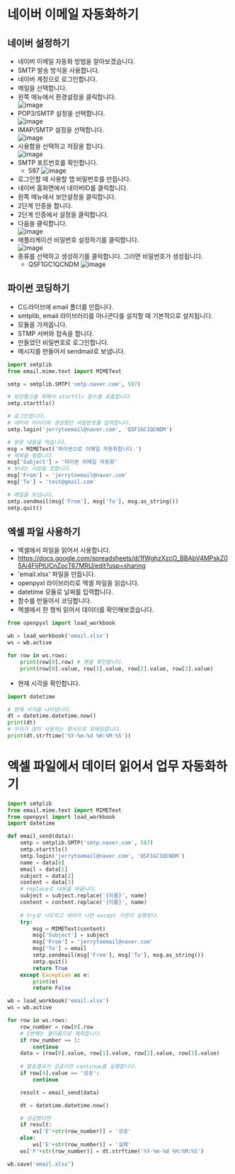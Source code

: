 # 네이버 이메일 자동화하기
## 네이버 설정하기
* 네이버 이메일 자동화 방법을 알아보겠습니다.
* SMTP 발송 방식을 사용합니다.
* 네이버 계정으로 로그인합니다.
* 메일을 선택합니다.
* 왼쪽 메뉴에서 환경설정을 클릭합니다.   
![image](https://github.com/jerrytohub/python-skill/assets/127598703/f9bb1cb1-07b3-4b31-bf9a-843f7e9c6353)
* POP3/SMTP 설정을 선택합니다.   
![image](https://github.com/jerrytohub/python-skill/assets/127598703/62d1568f-882f-4209-bde7-a1460e44448a)
* IMAP/SMTP 설정을 선택합니다.   
![image](https://github.com/jerrytohub/python-skill/assets/127598703/13ce6de5-c060-4e77-9e63-74a0643e55b8)
* 사용함을 선택하고 저장을 합니다.   
![image](https://github.com/jerrytohub/python-skill/assets/127598703/7e20a9fa-3445-4819-887b-bb0a8ce7f321)
* SMTP 포트번호를 확인합니다.
  * 587
![image](https://github.com/jerrytohub/python-skill/assets/127598703/acf65f0c-96a3-4a4f-9977-f83c6592d36d)
* 로그인할 때 사용할 앱 비밀번호를 만듭니다.
* 네이버 홈화면에서 네이버ID를 클릭합니다.
* 왼쪽 메뉴에서 보안설정을 클릭합니다.
* 2단계 인증을 합니다.
* 2단계 인증에서 설정을 클릭합니다.
* 다음을 클릭합니다.   
![image](https://github.com/jerrytohub/python-skill/assets/127598703/5cb397df-13ec-413a-b978-d244d8637510)
* 애플리케이션 비밀번호 설정하기를 클릭합니다.   
![image](https://github.com/jerrytohub/python-skill/assets/127598703/732fd0a6-6b13-4a4d-9006-92bcb4524dc8)
* 종류를 선택하고 생성하기를 클릭합니다. 그러면 비밀번호가 생성됩니다.
  * QSF1GC1QCNDM
![image](https://github.com/jerrytohub/python-skill/assets/127598703/7d6fc816-64a7-42da-9be5-820266327aac)

## 파이썬 코딩하기
* C드라이브에 email 폴더를 만듭니다.
* smtplib, email 라이브러리를 아나콘다를 설치할 때 기본적으로 설치됩니다.
* 모듈을 가져옵니다.
* STMP 서버와 접속을 합니다.
* 만들었던 비밀번호로 로그인합니다.
* 메시지를 만들어서 sendmail로 보냅니다.
```python
import smtplib
from email.mime.text import MIMEText

smtp = smtplib.SMTP('smtp.naver.com', 587)

# 보안통신을 위해서 starttls 함수를 호출합니다.
smtp.starttls()

# 로그인합니다. 
# 네이버 아이디와 생성했던 비밀번호를 입력합니다.
smtp.login('jerrytoemail@naver.com', 'QSF1GC1QCNDM')

# 본문 내용을 적습니다.
msg = MIMEText('파이썬으로 이메일 자동화합니다.')
# 제목을 정합니다.
msg['Subject'] = '파이썬 이메일 자동화'
# 보내는 사람을 정합니다.
msg['From'] = 'jerrytoemail@naver.com'
msg['To'] = 'test@gmail.com'

# 메일을 보냅니다.
smtp.sendmail(msg['From'], msg['To'], msg.as_string())
smtp.quit()
```

## 엑셀 파일 사용하기
* 엑셀에서 파일을 읽어서 사용합니다.
* https://docs.google.com/spreadsheets/d/1fWghzXzcO_BBAbV4MPskZ05Ai4FIjPtUCnZocT67MRU/edit?usp=sharing
* 'email.xlsx' 파일을 만듭니다.
* openpyxl 라이브러리로 엑셀 파일을 읽습니다.
* datetime 모듈로 날짜를 입력합니다.
* 함수를 만들어서 코딩합니다.
* 엑셀에서 한 행씩 읽어서 데이터를 확인해보겠습니다.
```python
from openpyxl import load_workbook

wb = load_workbook('email.xlsx')
ws = wb.active

for row in ws.rows:
    print(row[0].row) # 행을 확인합니다.
    print(row[0].value, row[1].value, row[2].value, row[3].value)
```

* 현재 시각을 확인합니다.
```python
import datetime

# 현재 시각을 나타냅니다.
dt = datetime.datetime.now()
print(dt)
# 우리가 많이 사용하는 형식으로 포매팅합니다.
print(dt.strftime('%Y-%m-%d %H:%M:%S'))
```

































# 엑셀 파일에서 데이터 읽어서 업무 자동화하기
```python
import smtplib
from email.mime.text import MIMEText
from openpyxl import load_workbook
import datetime

def email_send(data):
    smtp = smtplib.SMTP('smtp.naver.com', 587)
    smtp.starttls()
    smtp.login('jerrytoemail@naver.com', 'QSF1GC1QCNDM')
    name = data[0]
    email = data[1]
    subject = data[2]
    content = data[3]
    # replace로 내용을 바꿉니다.
    subject = subject.replace('{이름}', name)
    content = content.replace('{이름}', name)
    
    # try로 시도하고 에러가 나면 except 구문이 실행된다.
    try:       
        msg = MIMEText(content)       
        msg['Subject'] = subject  
        msg['From'] = 'jerrytoemail@naver.com'
        msg['To'] = email
        smtp.sendmail(msg['From'], msg['To'], msg.as_string())
        smtp.quit()
        return True
    except Exception as e:
        print(e)
        return False

wb = load_workbook('email.xlsx')
ws = wb.active

for row in ws.rows:
    row_number = row[0].row
    # 1번째는 열이름으로 제외합니다.
    if row_number == 1:
        continue
    data = (row[0].value, row[1].value, row[2].value, row[3].value)
    
    # 발송결과가 성공이면 continue를 실행합니다.
    if row[4].value == '성공':
        continue

    result = email_send(data)

    dt = datetime.datetime.now()

    # 성공했다면 
    if result:
        ws['E'+str(row_number)] = '성공'
    else:
        ws['E'+str(row_number)] = '실패'
    ws['F'+str(row_number)] = dt.strftime('%Y-%m-%d %H:%M:%S')

wb.save('email.xlsx')
```
